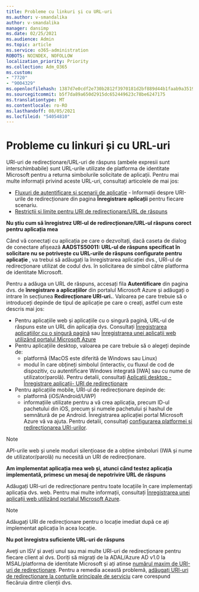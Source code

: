```yaml
---
title: Probleme cu linkuri și cu URL-uri
ms.author: v-smandalika
author: v-smandalika
manager: dansimp
ms.date: 02/25/2021
ms.audience: Admin
ms.topic: article
ms.service: o365-administration
ROBOTS: NOINDEX, NOFOLLOW
localization_priority: Priority
ms.collection: Adm_O365
ms.custom:
- "7720"
- "9004329"
ms.openlocfilehash: 1387d7e0cdf2e730b2812f3970181d2bf889d44b1faab9a351911840909defb5
ms.sourcegitcommit: b5f7da89a650d2915dc652449623c78be6247175
ms.translationtype: MT
ms.contentlocale: ro-RO
ms.lasthandoff: 08/05/2021
ms.locfileid: "54054810"
---
```

# <a name="issues-with-links-and-urls"></a>Probleme cu linkuri și cu URL-uri

URI-uri de redirecționare/URL-uri de răspuns (ambele expresii sunt interschimbabile) sunt URL-urile utilizate de platforma de identitate Microsoft pentru a returna simbolurile solicitate de aplicații. Pentru mai multe informații privind aceste URL-uri, consultați articolele de mai jos:

- [Fluxuri de autentificare și scenarii de aplicație](https://docs.microsoft.com/azure/active-directory/develop/authentication-flows-app-scenarios) - Informații despre URI-urile de redirecționare din pagina **Înregistrare aplicații** pentru fiecare scenariu.
- [Restricții și limite pentru URI de redirecționare/URL de răspuns](https://docs.microsoft.com/azure/active-directory/develop/reply-url)

**Nu știu cum să înregistrez URI-ul de redirecționare/URL-ul răspuns corect pentru aplicația mea**

Când vă conectați cu aplicația pe care o dezvoltați, dacă caseta de dialog de conectare afișează **AADSTS50011: URL-ul de răspuns specificat în solicitare nu se potrivește cu URL-urile de răspuns configurate pentru aplicație <your app ID>**, va trebui să adăugați la înregistrarea aplicației dvs., URI-ul de redirecționare utilizat de codul dvs. în solicitarea de simbol către platforma de identitate Microsoft.

Pentru a adăuga un URL de răspuns, accesați fila **Autentificare** din pagina dvs. de **înregistrare a aplicațiilor** din portalul Microsoft Azure și adăugați o intrare în secțiunea **Redirecționare URI-uri.**. Valoarea pe care trebuie să o introduceți depinde de tipul de aplicație pe care o creați, astfel cum este descris mai jos:

- Pentru aplicațiile web și aplicațiile cu o singură pagină, URL-ul de răspuns este un URL din aplicația dvs. Consultați [Înregistrarea aplicațiilor cu o singură pagină](https://docs.microsoft.com/azure/active-directory/develop/scenario-spa-app-registration#register-a-redirect-uri) sau [Înregistrarea unei aplicații web utilizând portalul Microsoft Azure](https://docs.microsoft.com/azure/active-directory/develop/scenario-web-app-sign-user-app-registration?tabs=aspnetcore#register-an-app-using-azure-portal)
- Pentru aplicațiile desktop, valoarea pe care trebuie să o alegeți depinde de:
    - platformă (MacOS este diferită de Windows sau Linux)
    - modul în care obțineți simbolul (interactiv, cu fluxul de cod de dispozitiv, cu autentificare Windows integrată [IWA] sau cu nume de utilizator/parolă).
    Pentru detalii, consultați [Aplicații desktop - Înregistrare aplicații- URI de redirecționare](https://docs.microsoft.com/azure/active-directory/develop/scenario-desktop-app-registration#redirect-uris)
- Pentru aplicațiile mobile, URI-ul de redirecționare depinde de:
    - platformă (iOS/Android/UWP)
    - informațiile utilizate pentru a vă crea aplicația, precum ID-ul pachetului din iOS, precum și numele pachetului și hashul de semnătură de pe Android. Înregistrarea aplicației portal Microsoft Azure vă va ajuta. Pentru detalii, consultați [configurarea platformei și redirecționarea URI-urilor](https://docs.microsoft.com/azure/active-directory/develop/scenario-mobile-app-registration#platform-configuration-and-redirect-uris).

> [!NOTE]
> API-urile web și unele moduri silențioase de a obține simboluri (IWA și nume de utilizator/parolă) nu necesită un URI de redirecționare.

**Am implementat aplicația mea web și, atunci când testez aplicația implementată, primesc un mesaj de nepotrivire URL de răspuns**

Adăugați URI-uri de redirecționare pentru toate locațiile în care implementați aplicația dvs. web. Pentru mai multe informații, consultați [Înregistrarea unei aplicații web utilizând portalul Microsoft Azure](https://docs.microsoft.com/azure/active-directory/develop/scenario-web-app-sign-user-app-registration).

> [!NOTE]
> Adăugați URI de redirecționare pentru o locație imediat după ce ați implementat aplicația în acea locație.

**Nu pot înregistra suficiente URL-uri de răspuns**

Aveți un ISV și aveți unul sau mai multe URI-uri de redirecționare pentru fiecare client al dvs. Doriți să migrați de la ADAL/Azure AD v1.0 la MSAL/platforma de identitate Microsoft și ați atinse [numărul maxim de URI-uri de redirecționare](https://docs.microsoft.com/azure/active-directory/develop/reply-url#maximum-number-of-redirect-uris). Pentru a remedia această problemă, [adăugați URI-uri de redirecționare la conturile principale de serviciu](https://docs.microsoft.com/azure/active-directory/develop/reply-url#add-redirect-uris-to-service-principals) care corespund fiecăruia dintre clienții dvs.
